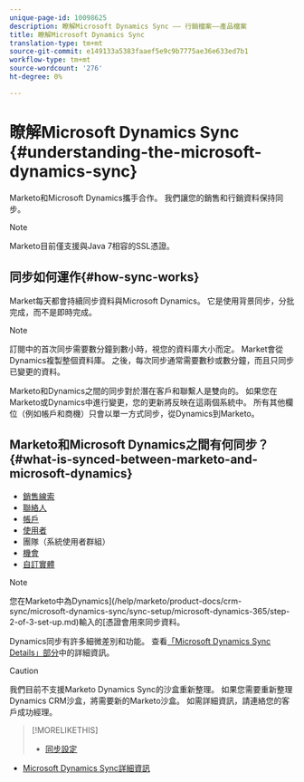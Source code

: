 ```yaml
---
unique-page-id: 10098625
description: 瞭解Microsoft Dynamics Sync —— 行銷檔案——產品檔案
title: 瞭解Microsoft Dynamics Sync
translation-type: tm+mt
source-git-commit: e149133a5383faaef5e9c9b7775ae36e633ed7b1
workflow-type: tm+mt
source-wordcount: '276'
ht-degree: 0%

---
```



# 瞭解Microsoft Dynamics Sync {#understanding-the-microsoft-dynamics-sync}

Marketo和Microsoft Dynamics攜手合作。 我們讓您的銷售和行銷資料保持同步。

>[!NOTE]
>
>Marketo目前僅支援與Java 7相容的SSL憑證。

## 同步如何運作{#how-sync-works}

Market每天都會持續同步資料與Microsoft Dynamics。 它是使用背景同步，分批完成，而不是即時完成。

>[!NOTE]
>
>訂閱中的首次同步需要數分鐘到數小時，視您的資料庫大小而定。 Market會從Dynamics複製整個資料庫。 之後，每次同步通常需要數秒或數分鐘，而且只同步已變更的資料。

Marketo和Dynamics之間的同步對於潛在客戶和聯繫人是雙向的。 如果您在Marketo或Dynamics中進行變更，您的更新將反映在這兩個系統中。 所有其他欄位（例如帳戶和商機）只會以單一方式同步，從Dynamics到Marketo。

## Marketo和Microsoft Dynamics之間有何同步？{#what-is-synced-between-marketo-and-microsoft-dynamics}

* [銷售線索](microsoft-dynamics-sync-details/microsoft-dynamics-sync-lead-sync.md)
* [聯絡人](microsoft-dynamics-sync-details/microsoft-dynamics-sync-contact-sync.md)
* [帳戶](microsoft-dynamics-sync-details/microsoft-dynamics-sync-account-sync.md)
* [使用者](microsoft-dynamics-sync-details/microsoft-dynamics-sync-user-sync.md)
* 團隊（系統使用者群組）
* [機會](microsoft-dynamics-sync-details/microsoft-dynamics-sync-opportunity-sync.md)
* [自訂實體](microsoft-dynamics-sync-details/microsoft-dynamics-sync-custom-entity-sync.md)

>[!NOTE]
>
>您在Marketo中為Dynamics](/help/marketo/product-docs/crm-sync/microsoft-dynamics-sync/sync-setup/microsoft-dynamics-365/step-2-of-3-set-up.md)輸入的[憑證會用來同步資料。

Dynamics同步有許多細微差別和功能。 查看[「Microsoft Dynamics Sync Details」部分](http://docs.marketo.com/display/docs/microsoft+dynamics+sync+details)中的詳細資訊。

>[!CAUTION]
>
>我們目前不支援Marketo Dynamics Sync的沙盒重新整理。 如果您需要重新整理Dynamics CRM沙盒，將需要新的Marketo沙盒。 如需詳細資訊，請連絡您的客戶成功經理。

>[!MORELIKETHIS]
>
>* [同步設定](http://docs.marketo.com/display/docs/sync+setup)
   >
   >
* [Microsoft Dynamics Sync詳細資訊](http://docs.marketo.com/display/docs/microsoft+dynamics+sync+details)

